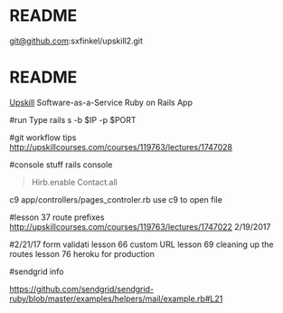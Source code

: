 # README

git@github.com:sxfinkel/upskill2.git

# README
[Upskill](http://upskillcourses.com) Software-as-a-Service Ruby on Rails App

#run
Type rails s -b $IP -p $PORT

#git workflow tips
http://upskillcourses.com/courses/119763/lectures/1747028

#console stuff
rails console
> Hirb.enable
> Contact.all


c9 app/controllers/pages_controler.rb use c9 to open file

#lesson 37 route prefixes
http://upskillcourses.com/courses/119763/lectures/1747022
2/19/2017

#2/21/17
form validati
lesson 66 custom URL
lesson 69 cleaning up the routes
lesson 76 heroku for production

#sendgrid info

https://github.com/sendgrid/sendgrid-ruby/blob/master/examples/helpers/mail/example.rb#L21